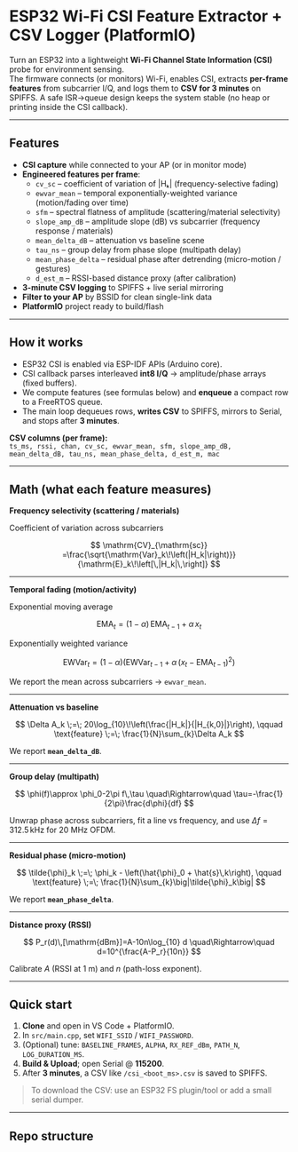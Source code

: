# ESP32 Wi-Fi CSI Feature Extractor + CSV Logger (PlatformIO)

Turn an ESP32 into a lightweight **Wi-Fi Channel State Information (CSI)** probe for environment sensing.  
The firmware connects (or monitors) Wi-Fi, enables CSI, extracts **per-frame features** from subcarrier I/Q, and logs them to **CSV for 3 minutes** on SPIFFS. A safe ISR→queue design keeps the system stable (no heap or printing inside the CSI callback).

---

## Features

- **CSI capture** while connected to your AP (or in monitor mode)
- **Engineered features per frame**:
  - `cv_sc` – coefficient of variation of |Hₖ| (frequency-selective fading)
  - `ewvar_mean` – temporal exponentially-weighted variance (motion/fading over time)
  - `sfm` – spectral flatness of amplitude (scattering/material selectivity)
  - `slope_amp_dB` – amplitude slope (dB) vs subcarrier (frequency response / materials)
  - `mean_delta_dB` – attenuation vs baseline scene
  - `tau_ns` – group delay from phase slope (multipath delay)
  - `mean_phase_delta` – residual phase after detrending (micro-motion / gestures)
  - `d_est_m` – RSSI-based distance proxy (after calibration)
- **3-minute CSV logging** to SPIFFS + live serial mirroring
- **Filter to your AP** by BSSID for clean single-link data
- **PlatformIO** project ready to build/flash

---

## How it works

- ESP32 CSI is enabled via ESP-IDF APIs (Arduino core).
- CSI callback parses interleaved **int8 I/Q** → amplitude/phase arrays (fixed buffers).
- We compute features (see formulas below) and **enqueue** a compact row to a FreeRTOS queue.
- The main loop dequeues rows, **writes CSV** to SPIFFS, mirrors to Serial, and stops after **3 minutes**.

**CSV columns (per frame):**  
`ts_ms, rssi, chan, cv_sc, ewvar_mean, sfm, slope_amp_dB, mean_delta_dB, tau_ns, mean_phase_delta, d_est_m, mac`

---

## Math (what each feature measures)

**Frequency selectivity (scattering / materials)**

Coefficient of variation across subcarriers

$$
\mathrm{CV}_{\mathrm{sc}}
=\frac{\sqrt{\mathrm{Var}_k\!\left(|H_k|\right)}}
       {\mathrm{E}_k\!\left[\,|H_k|\,\right]}
$$


---

**Temporal fading (motion/activity)**

Exponential moving average

$$
\mathrm{EMA}_t=(1-\alpha)\,\mathrm{EMA}_{t-1}+\alpha\,x_t
$$

Exponentially weighted variance

$$
\mathrm{EWVar}_t=(1-\alpha)\Big(\mathrm{EWVar}_{t-1}+\alpha\,(x_t-\mathrm{EMA}_{t-1})^2\Big)
$$

We report the mean across subcarriers → `ewvar_mean`.

---

**Attenuation vs baseline**

$$
\Delta A_k \;=\; 20\log_{10}\!\left(\frac{|H_k|}{|H_{k,0}|}\right),
\qquad
\text{feature} \;=\; \frac{1}{N}\sum_{k}\Delta A_k
$$

We report **`mean_delta_dB`**.


---

**Group delay (multipath)**

$$
\phi(f)\approx \phi_0-2\pi f\,\tau
\quad\Rightarrow\quad
\tau=-\frac{1}{2\pi}\frac{d\phi}{df}
$$

Unwrap phase across subcarriers, fit a line vs frequency, and use $\Delta f=312.5\,\text{kHz}$ for 20 MHz OFDM.

---

**Residual phase (micro-motion)**

$$
\tilde{\phi}_k \;=\; \phi_k - \left(\hat{\phi}_0 + \hat{s}\,k\right),
\qquad
\text{feature} \;=\; \frac{1}{N}\sum_{k}\big|\tilde{\phi}_k\big|
$$

We report **`mean_phase_delta`**.


---

**Distance proxy (RSSI)**

$$
P_r(d)\,[\mathrm{dBm}]=A-10n\log_{10} d
\quad\Rightarrow\quad
d=10^{\frac{A-P_r}{10n}}
$$

Calibrate $A$ (RSSI at 1 m) and $n$ (path-loss exponent).


---

## Quick start

1. **Clone** and open in VS Code + PlatformIO.  
2. In `src/main.cpp`, set `WIFI_SSID` / `WIFI_PASSWORD`.  
3. (Optional) tune: `BASELINE_FRAMES`, `ALPHA`, `RX_REF_dBm`, `PATH_N`, `LOG_DURATION_MS`.  
4. **Build & Upload**; open Serial @ **115200**.  
5. After **3 minutes**, a CSV like `/csi_<boot_ms>.csv` is saved to SPIFFS.

> To download the CSV: use an ESP32 FS plugin/tool or add a small serial dumper.

---

## Repo structure


